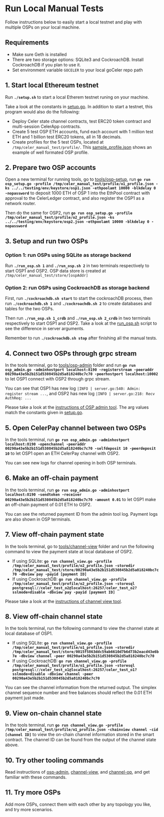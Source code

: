 # Run Local Manual Tests

Follow instructions below to easily start a local testnet and play with multiple OSPs on your local machine.

## Requirements

- Make sure Geth is installed
- There are two storage options: SQLite3 and CockroachDB. Install CockroachDB if you plan to use it.
- Set environment variable `GOCELER` to your local goCeler repo path

## 1. Start local Ethereum testnet

Run **`./setup.sh`** to start a local Etherem testnet runing on your machine.

Take a look at the constants in [setup.go](./setup.go). In addition to start a testnet, this program would also do the following:

- Deploy Celer state channel contracts, test ERC20 token contract and multi-session CelerApp contracts.
- Create 5 test OSP ETH accounts, fund each account with 1 million test ETH and 1 billion test ERC20 tokens, all in 18 decimals. 
- Create profiles for the 5 test OSPs, located at `/tmp/celer_manual_test/profile/`. This [sample_profile.json](./sample_profile.json) shows an example of well formated OSP profile.

## 2. Prepare two OSP accounts

Open a new terminal for running tools, go to [tools/osp-setup](../../tools/osp-setup/), run **`go run osp_setup.go -profile /tmp/celer_manual_test/profile/o1_profile.json -ks ../../testing/env/keystore/osp1.json -ethpoolamt 10000 -blkdelay 0 -nopassword`** to deposit 1000 ETH of OSP 1 into the EthPool contract with approval to the CelerLedger contract, and also register the OSP1 as a network router.

Then do the same for OSP2, run **`go run osp_setup.go -profile /tmp/celer_manual_test/profile/o2_profile.json -ks ../../testing/env/keystore/osp2.json -ethpoolamt 10000 -blkdelay 0 -nopassword`**

## 3. Setup and run two OSPs

### Option 1: run OSPs using SQLite as storage backend

Run **`./run_osp.sh 1`** and **`./run_osp.sh 2`** in two terminals respectively to start OSP1 and OSP2. OSP data store is created at `/tmp/celer_manual_test/store/[ospAddr]`

### Option 2: run OSPs using CockroachDB as storage backend

First, run **`./cockroachdb.sh start`** to start the cockroachDB process, then run **`./cockroachdb.sh 1`** and **`./cockroachdb.sh 2`** to create databases and tables for the two OSPs.

Then run **`./run_osp.sh 1_crdb`** and **`./run_osp.sh 2_crdb`** in two terminals respectively to start OSP1 and OSP2. Take a look at the [run_osp.sh](./run_osp.sh) script to see the difference in server arguments.

Remember to run  **`./cockroachdb.sh stop`** after finishing all the manual tests.

## 4. Connect two OSPs through grpc stream

In the tools terminal, go to [tools/osp-admin](../../tools/osp-admin/) folder and run **`go run osp_admin.go -adminhostport localhost:8190 -registerstream -peeraddr 00290a43e5b2b151d530845b2d5a818240bc7c70 -peerhostport localhost:10002`** to let OSP1 connect with OSP2 through grpc stream.

You can see that OSP1 has new log `|INFO | server.go:540: Admin: register stream ...`, and OSP2 has new log `|INFO | server.go:218: Recv AuthReq: ...`

Please take a look at the [instructions of OSP admin tool](../../tools/osp-admin/README.md). The arg values match the constants given in [setup.go](./setup.go).

## 5. Open CelerPay channel between two OSPs

In the tools terminal, run **`go run osp_admin.go -adminhostport localhost:8190 -openchannel -peeraddr 00290a43e5b2b151d530845b2d5a818240bc7c70 -selfdeposit 10 -peerdeposit 10`** to let OSP1 open an ETH CelerPay channel with OSP2.

You can see new logs for channel opening in both OSP terminals.

## 6. Make an off-chain payment

In the tools terminal, run **`go run osp_admin.go -adminhostport localhost:8190 -sendtoken -receiver 00290a43e5b2b151d530845b2d5a818240bc7c70 -amount 0.01`** to let OSP1 make an off-chain payment of 0.01 ETH to OSP2.

You can see the returned payment ID from the admin tool log. Payment logs are also shown in OSP terminals.

## 7. View off-chain payment state

In the tools terminal, go to [tools/channel-view](../../tools/channel-view/) folder and run the following command to view the payment state at local database of OSP2.

- If using SQLite: **`go run channel_view.go -profile /tmp/celer_manual_test/profile/o2_profile.json -storedir /tmp/celer_manual_test/store/00290a43e5b2b151d530845b2d5a818240bc7c70 -dbview pay -payid [payment ID]`**
- If using CockroachDB: **`go run channel_view.go -profile /tmp/celer_manual_test/profile/o2_profile.json -storesql postgresql://celer_test_o2@localhost:26257/celer_test_o2?sslmode=disable -dbview pay -payid [payment ID]`**

Please take a look at the [instructions of channel view tool](../../tools/channel-view/README.md).

## 8. View off-chain channel state

In the tools terminal, run the following command to view the channel state at local database of OSP1.

- If using SQLite: **`go run channel_view.go -profile /tmp/celer_manual_test/profile/o1_profile.json -storedir /tmp/celer_manual_test/store/0015f5863ddc59ab6610d7b6d73b2eacd43e6b7e -dbview channel -peer 00290a43e5b2b151d530845b2d5a818240bc7c70`** 
- If using CockroachDB: **`go run channel_view.go -profile /tmp/celer_manual_test/profile/o1_profile.json -storesql postgresql://celer_test_o1@localhost:26257/celer_test_o1?sslmode=disable -dbview channel -peer 00290a43e5b2b151d530845b2d5a818240bc7c70`** 

You can see the channel information from the returned output. The simplex channel sequence number and free balances should reflect the 0.01 ETH payment just made.

## 9. View on-chain channel state

In the tools terminal, run **`go run channel_view.go -profile /tmp/celer_manual_test/profile/o1_profile.json -chainview channel -cid [channel ID]`** to view the on-chain channel information stored in the smart contract. The channel ID can be found from the output of the channel state above. 

## 10. Try other tooling commands

Read instructions of [osp-admin](../../tools/osp-admin/README.md), [channel-view](../../tools/channel-view/README.md), and [channel-op](../../tools/channel-op/README.md), and get familiar with these commands.

## 11. Try more OSPs

Add more OSPs, connect them with each other by any topology you like, and try more scenarios.
